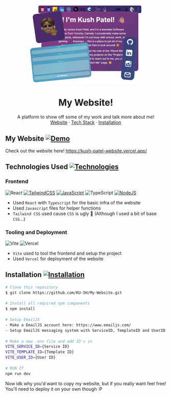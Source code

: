 <br />
<div align="center">
  <img src="https://raw.githubusercontent.com/KU-5H/My-Website/refs/heads/main/src/assets/myWebsiteLogo.png" alt="drawing" width="350"/>
  <h1>My Website!</h1>
  <p align="center">
    A platform to show off some of my work and talk more about me!
    <br />
    <a href="https://github.com/KU-5H/My-Website?tab=readme-ov-file#my-website-">Website</a>
    ·
    <a href="https://github.com/KU-5H/My-Website?tab=readme-ov-file#technologies-used-">Tech Stack</a>
    ·
    <a href="https://github.com/KU-5H/My-Website?tab=readme-ov-file#installation-">Installation</a>
  </p>
</div>

## My Website [![Demo](https://img.shields.io/badge/Demo-red)](https://github.com/KU-5H/My-Website?tab=readme-ov-file#my-website-)
Check out the website here! https://kush-patel-website.vercel.app/

## Technologies Used [![Technologies](https://img.shields.io/badge/Technologies-blue)](https://github.com/KU-5H/My-Website?tab=readme-ov-file#technologies-used-)

### Frontend
![React](https://img.shields.io/badge/react-%2320232a.svg?style=for-the-badge&logo=react&logoColor=%2361DAFB)
[![TailwindCSS](https://img.shields.io/badge/tailwindcss-%2338B2AC.svg?style=for-the-badge&logo=tailwind-css&logoColor=white)](https://tailwindcss.com/)
[![JavaScript](https://img.shields.io/badge/javascript-%23323330.svg?style=for-the-badge&logo=javascript&logoColor=%23F7DF1E)](https://developer.mozilla.org/en-US/docs/Web/JavaScript)
![TypeScript](https://img.shields.io/badge/typescript-%23007ACC.svg?style=for-the-badge&logo=typescript&logoColor=white)
[![NodeJS](https://img.shields.io/badge/node.js-6DA55F?style=for-the-badge&logo=node.js&logoColor=white)](https://nodejs.org/en)

- Used `React` with `Typescript` for the basic infra of the website
- Used `Javascript` files for helper functions
- `Tailwind CSS` used cause `CSS` is ugly 🤮 (Although I used a bit of base `CSS`...)

### Tooling and Deployment
![Vite](https://img.shields.io/badge/vite-%23646CFF.svg?style=for-the-badge&logo=vite&logoColor=white)
![Vercel](https://img.shields.io/badge/vercel-%23000000.svg?style=for-the-badge&logo=vercel&logoColor=white)

- `Vite` used to tool the frontend and setup the project
- Used `Vercel` for deployment of the website

## Installation [![Installation](https://img.shields.io/badge/Installation-purple)](https://github.com/KU-5H/My-Website?tab=readme-ov-file#installation-)
```bash
# Clone this repository
$ git clone https://github.com/KU-5H/My-Website.git

# Install all required npm components
$ npm install

# Setup EmailJS
- Make a EmailJS account here: https://www.emailjs.com/
- Setup EmailJS messaging system with ServiceID, TemplateID and UserID tokens

# Make a new .env file and add ID's in
VITE_SERVICE_ID={Service ID}
VITE_TEMPLATE_ID={Template ID}
VITE_USER_ID={User ID}

# RUN IT
npm run dev
```
Now idk why you'd want to copy my website, but if you really want feel free! You'll need to deploy it on your own though :P
